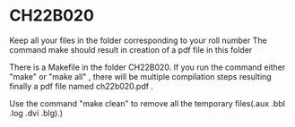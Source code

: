 # CH22B020
Keep all your files in the folder corresponding to your roll number
The command make should result in creation of a pdf file in this folder

There is a Makefile in the folder CH22B020. 
If you run the command either "make" or "make all" , 
there will be multiple compilation steps resulting finally a pdf file 
named ch22b020.pdf .

Use the command "make clean" to remove all the temporary files(.aux .bbl .log .dvi .blg).)
